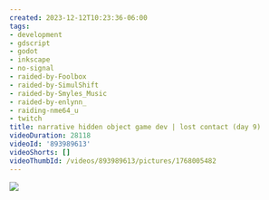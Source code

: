 ```yaml
---
created: 2023-12-12T10:23:36-06:00
tags:
- development
- gdscript
- godot
- inkscape
- no-signal
- raided-by-Foolbox
- raided-by-SimulShift
- raided-by-Smyles_Music
- raided-by-enlynn_
- raiding-nme64_u
- twitch
title: narrative hidden object game dev | lost contact (day 9)
videoDuration: 28118
videoId: '893989613'
videoShorts: []
videoThumbId: /videos/893989613/pictures/1768005482
---
```


![](20231212162336.jpg)
